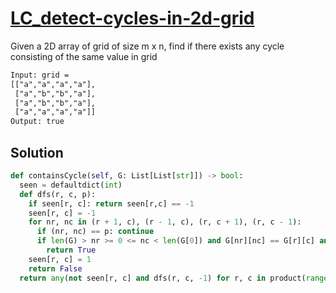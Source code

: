 # [LC_detect-cycles-in-2d-grid](https://leetcode.com/problems/detect-cycles-in-2d-grid)

Given a 2D array of grid of size m x n, find if there exists any cycle consisting of the same value in grid

```txt
Input: grid =
[["a","a","a","a"],
 ["a","b","b","a"],
 ["a","b","b","a"],
 ["a","a","a","a"]]
Output: true
```

## Solution

```py
def containsCycle(self, G: List[List[str]]) -> bool:
  seen = defaultdict(int)
  def dfs(r, c, p):
    if seen[r, c]: return seen[r,c] == -1
    seen[r, c] = -1
    for nr, nc in (r + 1, c), (r - 1, c), (r, c + 1), (r, c - 1):
      if (nr, nc) == p: continue
      if len(G) > nr >= 0 <= nc < len(G[0]) and G[nr][nc] == G[r][c] and dfs(nr, nc, (r, c)):
        return True
    seen[r, c] = 1
    return False
  return any(not seen[r, c] and dfs(r, c, -1) for r, c in product(range(len(G)), range(len(G[0]))))
```
